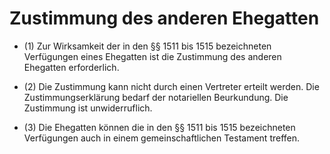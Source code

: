 # Zustimmung des anderen Ehegatten

- (1) Zur Wirksamkeit der in den §§ 1511 bis 1515 bezeichneten Verfügungen eines Ehegatten ist die Zustimmung des anderen Ehegatten erforderlich.

- (2) Die Zustimmung kann nicht durch einen Vertreter erteilt werden. Die Zustimmungserklärung bedarf der notariellen Beurkundung. Die Zustimmung ist unwiderruflich.

- (3) Die Ehegatten können die in den §§ 1511 bis 1515 bezeichneten Verfügungen auch in einem gemeinschaftlichen Testament treffen.

